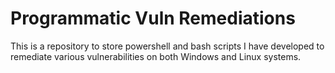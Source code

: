 # Programmatic Vuln Remediations 

This is a repository to store powershell and bash scripts I have developed to remediate various vulnerabilities on both Windows and Linux systems.
